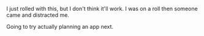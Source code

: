 I just rolled with this, but I don't think it'll work. I was on a roll then someone came and distracted me.

Going to try actually planning an app next. 
